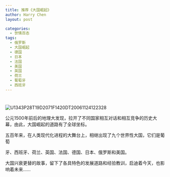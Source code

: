 ```yaml
---
title: 推荐《大国崛起》
author: Harry Chen
layout: post

categories:
  - 世情百态
tags:
  - 俄罗斯
  - 大国崛起
  - 德国
  - 日本
  - 法国
  - 美国
  - 英国
  - 荷兰
  - 葡萄牙
  - 西班牙
---
```

# 

![U1343P28T19D2071F1420DT20061124122328][1]

公元1500年前后的地理大发现，拉开了不同国家相互对话和相互竞争的历史大幕，由此，大国崛起的道路有了全球坐标。

五百年来，在人类现代化进程的大舞台上，相继出现了九个世界性大国，它们是葡萄

牙、西班牙、荷兰、英国、法国、德国、日本、俄罗斯和美国。

大国兴衰更替的故事，留下了各具特色的发展道路和经验教训，启迪着今天，也影响着未来……

   [1]: http://www.roybit.com/wp-content/uploads/2011/08/U1343P28T19D2071F1420DT20061124122328_thumb.jpg (U1343P28T19D2071F1420DT20061124122328)
